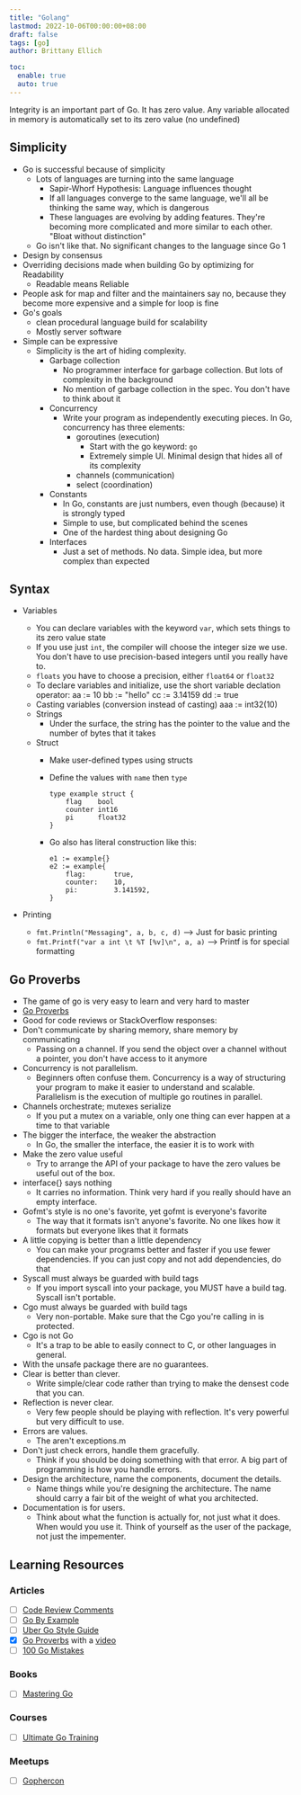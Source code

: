 ```yaml
---
title: "Golang"
lastmod: 2022-10-06T00:00:00+08:00
draft: false
tags: [go]
author: Brittany Ellich

toc:
  enable: true
  auto: true
---
```


Integrity is an important part of Go. It has zero value. Any variable allocated in memory is automatically set to its zero value (no undefined)

## Simplicity

* Go is successful because of simplicity
  * Lots of languages are turning into the same language
    * Sapir-Whorf Hypothesis: Language influences thought
    * If all languages converge to the same language, we'll all be thinking the same way, which is dangerous
    * These languages are evolving by adding features. They're becoming more complicated and more similar to each other. "Bloat without distinction"
  * Go isn't like that. No significant changes to the language since Go 1
* Design by consensus
* Overriding decisions made when building Go by optimizing for Readability
  * Readable means Reliable
* People ask for map and filter and the maintainers say no, because they become more expensive and a simple for loop is fine
* Go's goals
  * clean procedural language build for scalability
  * Mostly server software
* Simple can be expressive
  * Simplicity is the art of hiding complexity.
    * Garbage collection
      * No programmer interface for garbage collection. But lots of complexity in the background
      * No mention of garbage collection in the spec. You don't have to think about it
    * Concurrency
      * Write your program as independently executing pieces. In Go, concurrency has three elements:
        * goroutines (execution)
          * Start with the go keyword: `go`
          * Extremely simple UI. Minimal design that hides all of its complexity
        * channels (communication)
        * select (coordination)
    * Constants
      * In Go, constants are just numbers, even though (because) it is strongly typed
      * Simple to use, but complicated behind the scenes
      * One of the hardest thing about designing Go
    * Interfaces
      * Just a set of methods. No data. Simple idea, but more complex than expected

## Syntax

* Variables
  * You can declare variables with the keyword `var`, which sets things to its zero value state
  * If you use just `int`, the compiler will choose the integer size we use. You don't have to use precision-based integers until you really have to.
  * `floats` you have to choose a precision, either `float64` or `float32`
  * To declare variables and initialize, use the short variable declation operator:
        aa := 10
        bb := "hello"
        cc := 3.14159
        dd := true
  * Casting variables (conversion instead of casting)
        aaa := int32(10)
  * Strings
    * Under the surface, the string has the pointer to the value and the number of bytes that it takes
  * Struct
    * Make user-defined types using structs
    * Define the values with `name` then `type`

        ```
        type example struct {
            flag    bool
            counter int16
            pi      float32
        }
        ```
    * Go also has literal construction like this:

        ```
        e1 := example{}
        e2 := example{
            flag:       true,
            counter:    10,
            pi:         3.141592,
        }
        ```

* Printing
  * `fmt.Println("Messaging", a, b, c, d)` --> Just for basic printing
  * `fmt.Printf("var a int \t %T [%v]\n", a, a)` --> Printf is for special formatting

## Go Proverbs

* The game of go is very easy to learn and very hard to master
* [Go Proverbs](https://go-proverbs.github.io/)
* Good for code reviews or StackOverflow responses:
* Don't communicate by sharing memory, share memory by communicating
  * Passing on a channel. If you send the object over a channel without a pointer, you don't have access to it anymore
* Concurrency is not parallelism.
  * Beginners often confuse them. Concurrency is a way of structuring your program to make it easier to understand and scalable. Parallelism is the execution of multiple go routines in parallel.
* Channels orchestrate; mutexes serialize
  * If you put a mutex on a variable, only one thing can ever happen at a time to that variable
* The bigger the interface, the weaker the abstraction
  * In Go, the smaller the interface, the easier it is to work with
* Make the zero value useful
  * Try to arrange the API of your package to have the zero values be useful out of the box.
* interface{} says nothing
  * It carries no information. Think very hard if you really should have an empty interface.
* Gofmt's style is no one's favorite, yet gofmt is everyone's favorite
  * The way that it formats isn't anyone's favorite. No one likes how it formats but everyone likes that it formats
* A little copying is better than a little dependency
  * You can make your programs better and faster if you use fewer dependencies. If you can just copy and not add dependencies, do that
* Syscall must always be guarded with build tags
  * If you import syscall into your package, you MUST have a build tag. Syscall isn't portable.
* Cgo must always be guarded with build tags
  * Very non-portable. Make sure that the Cgo you're calling in is protected.
* Cgo is not Go
  * It's a trap to be able to easily connect to C, or other languages in general.
* With the unsafe package there are no guarantees.
* Clear is better than clever.
  * Write simple/clear code rather than trying to make the densest code that you can.
* Reflection is never clear.
  * Very few people should be playing with reflection. It's very powerful but very difficult to use.
* Errors are values.
  * The aren't exceptions.m
* Don't just check errors, handle them gracefully.
  * Think if you should be doing something with that error. A big part of programming is how you handle errors.
* Design the architecture, name the components, document the details.
  * Name things while you're designing the architecture. The name should carry a fair bit of the weight of what you architected.
* Documentation is for users.
  * Think about what the function is actually for, not just what it does. When would you use it. Think of yourself as the user of the package, not just the impementer.

## Learning Resources

### Articles

* [ ] [Code Review Comments](https://github.com/golang/go/wiki/CodeReviewComments)
* [ ] [Go By Example](https://gobyexample.com/)
* [ ] [Uber Go Style Guide](https://github.com/uber-go/guide/blob/master/style.md)
* [x] [Go Proverbs](https://go-proverbs.github.io/) with a [video](https://www.youtube.com/watch?v=PAAkCSZUG1c)
* [ ] [100 Go Mistakes](https://github.com/teivah/100-go-mistakes)

### Books

* [ ] [Mastering Go](https://www.amazon.com/Mastering-Go-professional-utilities-concurrent/dp/1801079315/ref=sr_1_1?crid=3477MH5Z40C9J&keywords=mastering+go&qid=1665114312&qu=eyJxc2MiOiIxLjI2IiwicXNhIjoiMC44NCIsInFzcCI6IjAuOTAifQ%3D%3D&sprefix=mastering+%2Caps%2C104&sr=8-1)

### Courses

* [ ] [Ultimate Go Training](https://www.ardanlabs.com/training/ultimate-go/)

### Meetups

* [ ] [Gophercon](https://www.gophercon.com/)
